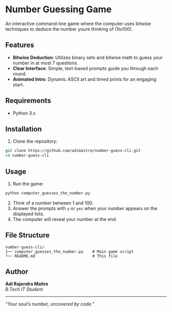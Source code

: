 # Number Guessing Game

An interactive command-line game where the computer uses bitwise techniques to deduce the number you re thinking of (1 to 100).

## Features

- **Bitwise Deduction**: Utilizes binary sets and bitwise math to guess your number in at most 7 questions.
- **Clear Interface**: Simple, text-based prompts guide you through each round.
- **Animated Intro**: Dynamic ASCII art and timed prints for an engaging start.

## Requirements

- Python 3.x

## Installation

1. Clone the repository:
```bash
git clone https://github.com/adimaitre/number-guess-cli.git
cd number-guess-cli
```

## Usage

1. Run the game:
```bash
python computer_guesses_the_number.py
```
2. Think of a number between 1 and 100.
3. Answer the prompts with `y` or `yes` when your number appears on the displayed lists.
4. The computer will reveal your number at the end.

## File Structure

```
number-guess-cli/
├── computer_guesses_the_number.py    # Main game script
└── README.md                         # This file
```

## Author

**Adi Rajendra Maitre**          
*B.Tech IT Student*

---
*“Your soul’s number, uncovered by code.”*
